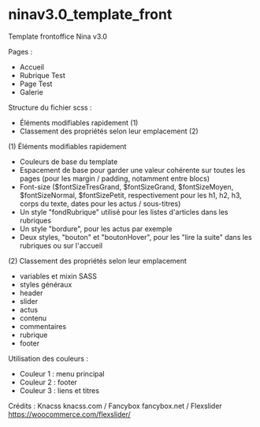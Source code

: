# ninav3.0_template_front
Template frontoffice Nina v3.0

Pages :
<ul>
    <li>Accueil</li>
    <li>Rubrique Test</li>
    <li>Page Test</li>
    <li>Galerie</li>
</ul>

Structure du fichier scss :

<ul>
    <li>Éléments modifiables rapidement (1)</li>
    <li>Classement des propriétés selon leur emplacement (2)</li>
</ul>

(1) Éléments modifiables rapidement
<ul>
    <li>Couleurs de base du template</li>
    <li>Espacement de base pour garder une valeur cohérente sur toutes les pages (pour les margin / padding, notamment entre blocs)</li>
    <li>Font-size ($fontSizeTresGrand, $fontSizeGrand, $fontSizeMoyen, $fontSizeNormal, $fontSizePetit, respectivement pour les h1, h2, h3, corps du texte, dates pour les actus / sous-titres)</li>
    <li>Un style "fondRubrique" utilisé pour les listes d'articles dans les rubriques</li>
    <li>Un style "bordure", pour les actus par exemple</li>
    <li>Deux styles, "bouton" et "boutonHover", pour les "lire la suite" dans les rubriques ou sur l'accueil</li>
</ul>

(2) Classement des propriétés selon leur emplacement
<ul>
    <li>variables et mixin SASS</li>
    <li>styles généraux</li>
    <li>header</li>
    <li>slider</li>
    <li>actus</li>
    <li>contenu</li>
    <li>commentaires</li>
    <li>rubrique</li>
    <li>footer</li>
</ul>

Utilisation des couleurs :
<ul>
    <li>Couleur 1 : menu principal</li>
    <li>Couleur 2 : footer</li>
    <li>Couleur 3 : liens et titres</li>
</ul>

Crédits : 
Knacss knacss.com / Fancybox fancybox.net / Flexslider https://woocommerce.com/flexslider/
